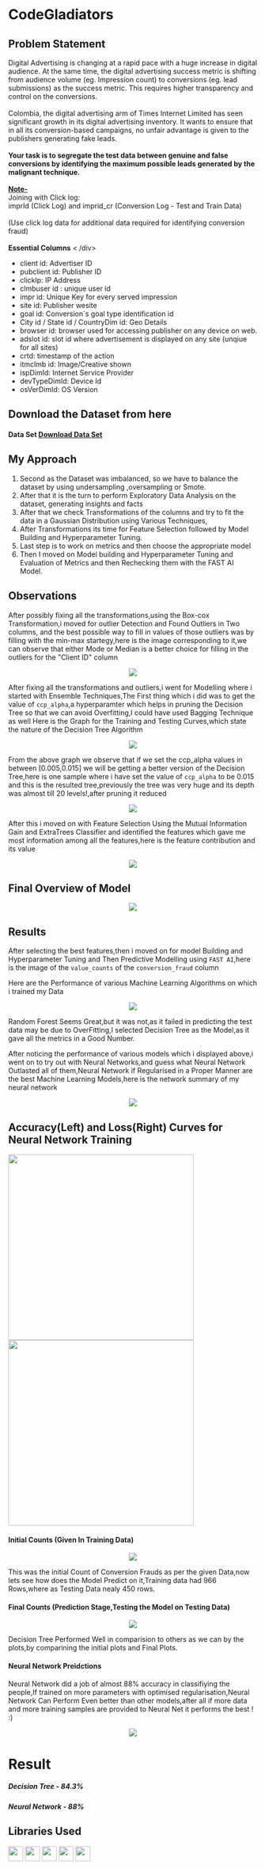 # CodeGladiators
 
## Problem Statement

<div class="content-block-extra">
    <p></p>
    <div>Digital Advertising is changing at a rapid pace with a huge increase in digital audience. At the same time, the digital advertising success metric is shifting from audience volume (eg. Impression count) to conversions (eg. lead submissions) as the
        success metric. This requires higher transparency and control on the conversions.</div>
    <div><br></div>
    <div>Colombia, the digital advertising arm of Times Internet Limited has seen significant growth in its digital advertising inventory. It wants to ensure that in all its conversion-based campaigns, no unfair advantage is given to the publishers generating
        fake leads. </div>
    <div><br></div>
    <div><b>Your task is to segregate the test data between genuine and false conversions by identifying the maximum possible 
            leads generated by the malignant technique.</b></div>
    <div><br></div>
    <div><b><u>Note- </u></b></div>
    <div>Joining with Click log: </div>
    <div>
        <div>imprId (Click Log) and imprid_cr (Conversion Log - Test and Train Data)</div>
        <div><br></div>
        <div>
            (Use click log data for additional data required for identifying conversion fraud)</div>
        <div><br></div>
        <div><b>Essential Columns</b>
            < /div>
                <div>
                    <ul>
                        <li>client id: Advertiser ID</li>
                        <li>pubclient id: Publisher ID</li>
                        <li>clickIp: IP Address</li>
                        <li>clmbuser id : unique user id</li>
                        <li>
                            impr id: Unique Key for every served impression</li>
                        <li>site id: Publisher wesite</li>
                        <li>goal id: Conversion`s goal type identification id</li>
                        <li>
                            City id / State id / CountryDim id: Geo Details</li>
                        <li>browser id: browser used for accessing publisher on any device on web.</li>
                        <li>adslot id: slot id where advertisement is displayed on any site (unqiue for all sites)</li>
                        <li>crtd: timestamp of the action</li>
                        <li>itmclmb id: Image/Creative shown</li>
                        <li>
                            ispDimId: Internet Service Provider</li>
                        <li>devTypeDimId: Device Id</li>
                        <li>osVerDimId: OS Version</li>
                    </ul>
                </div>
        </div>
    </div>
</div>

## Download the Dataset from here
<h4>Data Set <a href="https://www.techgig.com/files/DataScienceFullData/326708/AllDataSet.zip" class="action-lnk">Download Data Set</a></h4>

## My Approach 

<ol>
  <liFirst Approach was to join all the necessary columns and form a single csv file which contains all the data in one file.</li>

  <li>Second as the Dataset was imbalanced, so we have to balance the dataset by using undersampling ,oversampling or Smote.</li>


  <li>After that it is the turn to perform Exploratory Data Analysis on the dataset, generating insights and facts</li>


  <li>After that we check Transformations of the columns and try to fit the data in a Gaussian Distribution using Various Techniques,</li>


  <li>After Transformations its time for Feature Selection followed by Model Building and Hyperparameter Tuning.</li>

  <li>Last step is to work on metrics and then choose the appropriate model</li>
  
  <li>Then I moved on Model building and Hyperparameter Tuning and Evaluation of Metrics and then Rechecking them with the FAST AI Model.</li>

</ol>

## Observations


After possibly fixing all the transformations,using the Box-cox Transformation,i moved for outlier Detection and Found Outliers in Two columns,
and the best possible way to fill in values of those outliers was by filling with the min-max startegy,here is the image corresponding to it,we can observe that
either Mode or Median is a better choice for filling in the outliers for the "Client ID" column

<p align = "center">
   <img src="https://github.com/mv1249/CodeGladiators/blob/main/images/5.PNG">
</p>

After fixing all the transformations and outliers,i went for Modelling where i started with Ensemble Techniques,The First thing which i did was to get the value of 
`ccp_alpha`,a hyperparamter which helps in pruning the Decision Tree so that we can avoid Overfitting,I could have used Bagging Technique as well
Here is the Graph for the Training and Testing Curves,which state the nature of the Decision Tree Algorithm

<p align = "center">
   <img src="https://github.com/mv1249/CodeGladiators/blob/main/images/2.PNG">
</p>

From the above graph we observe that if we set the ccp_alpha values in between [0.005,0.015] we will be getting a better version of the Decision Tree,here is one sample where
i have set the value of `ccp_alpha` to be 0.015 and this is the resulted tree,previously the tree was very huge and its depth was almost till 20 levels!,after pruning it reduced

<p align = "center">
   <img src="https://github.com/mv1249/CodeGladiators/blob/main/images/3.PNG">
</p>

After this i moved on with Feature Selection Using the Mutual Information Gain and ExtraTrees Classifier and identified the features which gave me most information among
all the features,here is the feature contribution and its value

<p align = "center">
   <img src="https://github.com/mv1249/CodeGladiators/blob/main/images/4.PNG">
</p>
 
## Final Overview of Model
 
 <p align = "center">
   <img src="https://github.com/mv1249/CodeGladiators/blob/main/images/6.PNG">
</p>
 

 
## Results 

After selecting the best features,then i moved on for model Building and Hyperparameter Tuning and Then Predictive Modelling using `FAST AI`,here is the image of the 
`value_counts` of the `conversion_fraud` column
 
Here are the Performance of various Machine Learning Algorithms on which i trained my Data
 <p align = "center">
   <img src="https://github.com/mv1249/CodeGladiators/blob/main/images/9.PNG">
</p>
 Random Forest Seems Great,but it was not,as it failed in predicting the test data may be due to OverFitting,I selected Decision Tree as the Model,as it gave 
 all the metrics in a Good Number.
 
  After noticing the performance of various models which i displayed above,i went on to try out with Neural Networks,and guess what Neural Network 
 Outlasted all of them,Neural Network if Regularised in a Proper Manner are the best Machine Learning Models,here is the network summary of my neural network
 
 <p align = "center">
   <img src="https://github.com/mv1249/CodeGladiators/blob/main/images/12.PNG" >
</p>
 
 ## Accuracy(Left) and Loss(Right) Curves for Neural Network Training
 
  <p float="left">
    <img src="https://github.com/mv1249/CodeGladiators/blob/main/images/10.PNG" width = "375" height = "375"/>
    <img src="https://github.com/mv1249/CodeGladiators/blob/main/images/11.PNG" width = "375" height = "375"/> 
  </p>

   
 
 #### Initial Counts (Given In Training Data)
 
 <p align = "center">
   <img src="https://github.com/mv1249/CodeGladiators/blob/main/images/7.PNG">
</p>
 
This was the initial Count of Conversion Frauds as per the given Data,now lets see how does the Model Predict on it,Training data had 966 Rows,where as Testing Data
 nealy 450 rows.
 
 #### Final Counts (Prediction Stage,Testing the Model on Testing Data)
 
 <p align = "center">
   <img src="https://github.com/mv1249/CodeGladiators/blob/main/images/1.PNG">
</p>

Decision Tree Performed Well in comparision to others as we can by the plots,by comparining the initial plots and Final Plots.
 
#### Neural Network Preidctions
 
 Neural Network did a job of almost 88% accuracy in classifiying the people,If trained on more parameters with optimised regularisation,Neural Network Can Perform
 Even better than other models,after all if more data and more training samples are provided to Neural Net it performs the best ! :)
 
 <p align = "center">
   <img src="https://github.com/mv1249/CodeGladiators/blob/main/images/13.PNG">
</p>
 
 # Result
  
  ##### Decision Tree - 84.3%
 
  ##### Neural Network - 88%
 
 
## Libraries Used
 
 <code><img height="30" src="https://raw.githubusercontent.com/numpy/numpy/7e7f4adab814b223f7f917369a72757cd28b10cb/branding/icons/numpylogo.svg"></code>
<code><img height="30" src="https://raw.githubusercontent.com/pandas-dev/pandas/761bceb77d44aa63b71dda43ca46e8fd4b9d7422/web/pandas/static/img/pandas.svg"></code>
<code><img height="30" src="https://matplotlib.org/_static/logo2.svg"></code>
<code><img height="30" src="https://upload.wikimedia.org/wikipedia/commons/thumb/0/05/Scikit_learn_logo_small.svg/1280px-Scikit_learn_logo_small.svg.png"></code>
 <code><img height="30" src="https://upload.wikimedia.org/wikipedia/commons/thumb/2/2d/Tensorflow_logo.svg/1200px-Tensorflow_logo.svg.png"></code>
 
 
 


